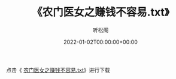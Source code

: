 ﻿---
title:  《农门医女之赚钱不容易.txt》
date:   2022-01-02T00:00:00+00:00
author: 听松阁
layout: post
permalink: /农门医女之赚钱不容易/
categories: 小说
tags: [小说]
---

点击《 [农门医女之赚钱不容易.txt](http://img.660000.xyz/bookstukust/book/bntxt/10/农门医女之赚钱不容易.txt)》进行下载
